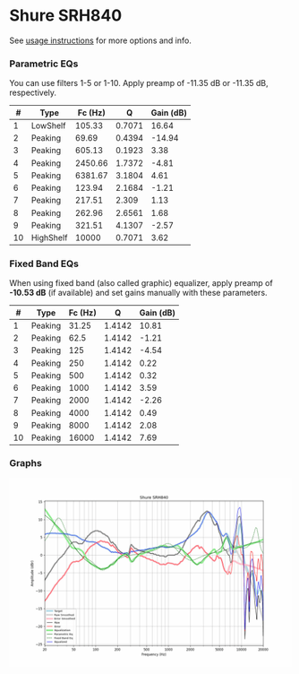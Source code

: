 # Shure SRH840
See [usage instructions](https://github.com/jaakkopasanen/AutoEq#usage) for more options and info.

### Parametric EQs
You can use filters 1-5 or 1-10. Apply preamp of -11.35 dB or -11.35 dB, respectively.

|   # | Type      |   Fc (Hz) |      Q |   Gain (dB) |
|-----|-----------|-----------|--------|-------------|
|   1 | LowShelf  |    105.33 | 0.7071 |       16.64 |
|   2 | Peaking   |     69.69 | 0.4394 |      -14.94 |
|   3 | Peaking   |    605.13 | 0.1923 |        3.38 |
|   4 | Peaking   |   2450.66 | 1.7372 |       -4.81 |
|   5 | Peaking   |   6381.67 | 3.1804 |        4.61 |
|   6 | Peaking   |    123.94 | 2.1684 |       -1.21 |
|   7 | Peaking   |    217.51 | 2.309  |        1.13 |
|   8 | Peaking   |    262.96 | 2.6561 |        1.68 |
|   9 | Peaking   |    321.51 | 4.1307 |       -2.57 |
|  10 | HighShelf |  10000    | 0.7071 |        3.62 |

### Fixed Band EQs
When using fixed band (also called graphic) equalizer, apply preamp of **-10.53 dB** (if available) and set gains manually with these parameters.

|   # | Type    |   Fc (Hz) |      Q |   Gain (dB) |
|-----|---------|-----------|--------|-------------|
|   1 | Peaking |     31.25 | 1.4142 |       10.81 |
|   2 | Peaking |     62.5  | 1.4142 |       -1.21 |
|   3 | Peaking |    125    | 1.4142 |       -4.54 |
|   4 | Peaking |    250    | 1.4142 |        0.22 |
|   5 | Peaking |    500    | 1.4142 |        0.32 |
|   6 | Peaking |   1000    | 1.4142 |        3.59 |
|   7 | Peaking |   2000    | 1.4142 |       -2.26 |
|   8 | Peaking |   4000    | 1.4142 |        0.49 |
|   9 | Peaking |   8000    | 1.4142 |        2.08 |
|  10 | Peaking |  16000    | 1.4142 |        7.69 |

### Graphs
![](./Shure%20SRH840.png)
